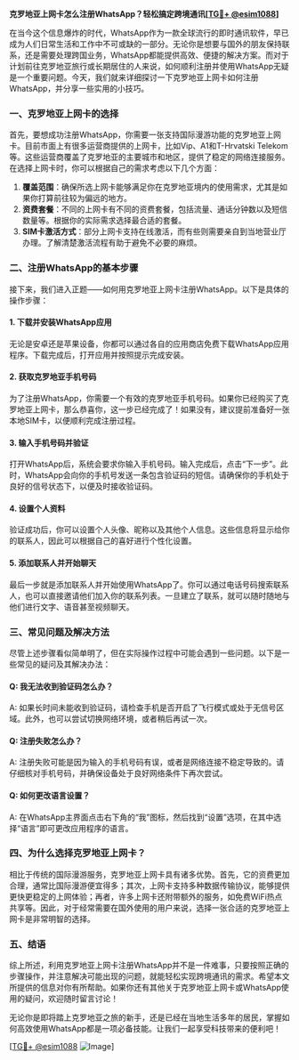 **克罗地亚上网卡怎么注册WhatsApp？轻松搞定跨境通讯[[TG💪+ @esim1088](https://t.me/s/esim1088)]**

在当今这个信息爆炸的时代，WhatsApp作为一款全球流行的即时通讯软件，早已成为人们日常生活和工作中不可或缺的一部分。无论你是想要与国外的朋友保持联系，还是需要处理跨国业务，WhatsApp都能提供高效、便捷的解决方案。而对于计划前往克罗地亚旅行或长期居住的人来说，如何顺利注册并使用WhatsApp无疑是一个重要问题。今天，我们就来详细探讨一下克罗地亚上网卡如何注册WhatsApp，并分享一些实用的小技巧。

### 一、克罗地亚上网卡的选择

首先，要想成功注册WhatsApp，你需要一张支持国际漫游功能的克罗地亚上网卡。目前市面上有很多运营商提供的上网卡，比如Vip、A1和T-Hrvatski Telekom等。这些运营商覆盖了克罗地亚的主要城市和地区，提供了稳定的网络连接服务。在选择上网卡时，你可以根据自己的需求考虑以下几个方面：

1. **覆盖范围**：确保所选上网卡能够满足你在克罗地亚境内的使用需求，尤其是如果你打算前往较为偏远的地方。
2. **资费套餐**：不同的上网卡有不同的资费套餐，包括流量、通话分钟数以及短信数量等。根据你的实际需求选择最合适的套餐。
3. **SIM卡激活方式**：部分上网卡支持在线激活，而有些则需要亲自到当地营业厅办理。了解清楚激活流程有助于避免不必要的麻烦。

### 二、注册WhatsApp的基本步骤

接下来，我们进入正题——如何用克罗地亚上网卡注册WhatsApp。以下是具体的操作步骤：

#### 1. 下载并安装WhatsApp应用
无论是安卓还是苹果设备，你都可以通过各自的应用商店免费下载WhatsApp应用程序。下载完成后，打开应用并按照提示完成安装。

#### 2. 获取克罗地亚手机号码
为了注册WhatsApp，你需要一个有效的克罗地亚手机号码。如果你已经购买了克罗地亚上网卡，那么恭喜你，这一步已经完成了！如果没有，建议提前准备好一张本地SIM卡，以便顺利完成注册过程。

#### 3. 输入手机号码并验证
打开WhatsApp后，系统会要求你输入手机号码。输入完成后，点击“下一步”。此时，WhatsApp会向你的手机号发送一条包含验证码的短信。请确保你的手机处于良好的信号状态下，以便及时接收验证码。

#### 4. 设置个人资料
验证成功后，你可以设置个人头像、昵称以及其他个人信息。这些信息将显示给你的联系人，因此可以根据自己的喜好进行个性化设置。

#### 5. 添加联系人并开始聊天
最后一步就是添加联系人并开始使用WhatsApp了。你可以通过电话号码搜索联系人，也可以直接邀请他们加入你的联系列表。一旦建立了联系，就可以随时随地与他们进行文字、语音甚至视频聊天。

### 三、常见问题及解决方法

尽管上述步骤看似简单明了，但在实际操作过程中可能会遇到一些问题。以下是一些常见的疑问及其解决办法：

#### Q: 我无法收到验证码怎么办？
A: 如果长时间未能收到验证码，请检查手机是否开启了飞行模式或处于无信号区域。此外，也可以尝试切换网络环境，或者稍后再试一次。

#### Q: 注册失败怎么办？
A: 注册失败可能是因为输入的手机号码有误，或者是网络连接不稳定导致的。请仔细核对手机号码，并确保设备处于良好网络条件下再次尝试。

#### Q: 如何更改语言设置？
A: 在WhatsApp主界面点击右下角的“我”图标，然后找到“设置”选项，在其中选择“语言”即可更改应用程序的语言。

### 四、为什么选择克罗地亚上网卡？

相比于传统的国际漫游服务，克罗地亚上网卡具有诸多优势。首先，它的资费更加合理，通常比国际漫游便宜得多；其次，上网卡支持多种数据传输协议，能够提供更快更稳定的上网体验；再者，许多上网卡还附带额外的服务，如免费WiFi热点共享等。因此，对于经常需要在国外使用的用户来说，选择一张合适的克罗地亚上网卡是非常明智的选择。

### 五、结语

综上所述，利用克罗地亚上网卡注册WhatsApp并不是一件难事，只要按照正确的步骤操作，并注意解决可能出现的问题，就能轻松实现跨境通讯的需求。希望本文所提供的信息对你有所帮助。如果你还有其他关于克罗地亚上网卡或WhatsApp使用的疑问，欢迎随时留言讨论！

无论你是即将踏上克罗地亚之旅的新手，还是已经在当地生活多年的居民，掌握如何高效使用WhatsApp都是一项必备技能。让我们一起享受科技带来的便利吧！

[[TG💪+ @esim1088](https://t.me/s/esim1088) ![Image](https://i.postimg.cc/4NQfJmqS/Snipaste-2025-05-13-00-14-12.png)]